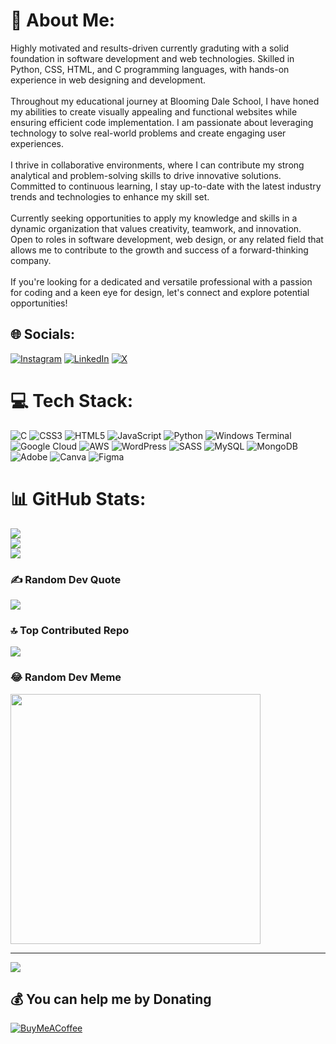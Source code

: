 # 💫 About Me:
Highly motivated and results-driven currently graduting with a solid foundation in software development and web technologies. Skilled in Python, CSS, HTML, and C programming languages, with hands-on experience in web designing and development. <br><br>Throughout my educational journey at Blooming Dale School, I have honed my abilities to create visually appealing and functional websites while ensuring efficient code implementation. I am passionate about leveraging technology to solve real-world problems and create engaging user experiences.<br><br>I thrive in collaborative environments, where I can contribute my strong analytical and problem-solving skills to drive innovative solutions. Committed to continuous learning, I stay up-to-date with the latest industry trends and technologies to enhance my skill set.<br><br>Currently seeking opportunities to apply my knowledge and skills in a dynamic organization that values creativity, teamwork, and innovation. Open to roles in software development, web design, or any related field that allows me to contribute to the growth and success of a forward-thinking company.<br><br>If you're looking for a dedicated and versatile professional with a passion for coding and a keen eye for design, let's connect and explore potential opportunities!


## 🌐 Socials:
[![Instagram](https://img.shields.io/badge/Instagram-%23E4405F.svg?logo=Instagram&logoColor=white)](https://instagram.com/anu.bhav_pvtt) [![LinkedIn](https://img.shields.io/badge/LinkedIn-%230077B5.svg?logo=linkedin&logoColor=white)](https://linkedin.com/in/anubhav-singh99) [![X](https://img.shields.io/badge/X-black.svg?logo=X&logoColor=white)](https://x.com/AnubhavSingh99x) 

# 💻 Tech Stack:
![C](https://img.shields.io/badge/c-%2300599C.svg?style=for-the-badge&logo=c&logoColor=white) ![CSS3](https://img.shields.io/badge/css3-%231572B6.svg?style=for-the-badge&logo=css3&logoColor=white) ![HTML5](https://img.shields.io/badge/html5-%23E34F26.svg?style=for-the-badge&logo=html5&logoColor=white) ![JavaScript](https://img.shields.io/badge/javascript-%23323330.svg?style=for-the-badge&logo=javascript&logoColor=%23F7DF1E) ![Python](https://img.shields.io/badge/python-3670A0?style=for-the-badge&logo=python&logoColor=ffdd54) ![Windows Terminal](https://img.shields.io/badge/Windows%20Terminal-%234D4D4D.svg?style=for-the-badge&logo=windows-terminal&logoColor=white) ![Google Cloud](https://img.shields.io/badge/GoogleCloud-%234285F4.svg?style=for-the-badge&logo=google-cloud&logoColor=white) ![AWS](https://img.shields.io/badge/AWS-%23FF9900.svg?style=for-the-badge&logo=amazon-aws&logoColor=white) ![WordPress](https://img.shields.io/badge/WordPress-%23117AC9.svg?style=for-the-badge&logo=WordPress&logoColor=white) ![SASS](https://img.shields.io/badge/SASS-hotpink.svg?style=for-the-badge&logo=SASS&logoColor=white) ![MySQL](https://img.shields.io/badge/mysql-%2300000f.svg?style=for-the-badge&logo=mysql&logoColor=white) ![MongoDB](https://img.shields.io/badge/MongoDB-%234ea94b.svg?style=for-the-badge&logo=mongodb&logoColor=white) ![Adobe](https://img.shields.io/badge/adobe-%23FF0000.svg?style=for-the-badge&logo=adobe&logoColor=white) ![Canva](https://img.shields.io/badge/Canva-%2300C4CC.svg?style=for-the-badge&logo=Canva&logoColor=white) ![Figma](https://img.shields.io/badge/figma-%23F24E1E.svg?style=for-the-badge&logo=figma&logoColor=white)
# 📊 GitHub Stats:
![](https://github-readme-stats.vercel.app/api?username=AnubhavSingh99&theme=radical&hide_border=false&include_all_commits=true&count_private=false)<br/>
![](https://github-readme-streak-stats.herokuapp.com/?user=AnubhavSingh99&theme=radical&hide_border=false)<br/>
![](https://github-readme-stats.vercel.app/api/top-langs/?username=AnubhavSingh99&theme=radical&hide_border=false&include_all_commits=true&count_private=false&layout=compact)

### ✍️ Random Dev Quote
![](https://quotes-github-readme.vercel.app/api?type=horizontal&theme=radical)

### 🔝 Top Contributed Repo
![](https://github-contributor-stats.vercel.app/api?username=AnubhavSingh99&limit=5&theme=dark&combine_all_yearly_contributions=true)

### 😂 Random Dev Meme
<img src='https://randommeme-five.vercel.app/' style="height: 400px;"/>

---
[![](https://visitcount.itsvg.in/api?id=AnubhavSingh99&icon=0&color=0)](https://visitcount.itsvg.in)

  ## 💰 You can help me by Donating
  [![BuyMeACoffee](https://img.shields.io/badge/Buy%20Me%20a%20Coffee-ffdd00?style=for-the-badge&logo=buy-me-a-coffee&logoColor=black)](https://buymeacoffee.com/anubhav_singh) 

  
<!-- Proudly created with GPRM ( https://gprm.itsvg.in ) -->
